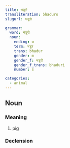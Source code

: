 ```yaml
---
title: भडूरो
transliteration: bhaduro
slugurl: भडूरो

grammar: 
  word: भडूरो
  noun:
    ending: o
    term: भडूर
    trans: bhadur
    gender: m
    gender_f: भडूरी
    gender_f_trans: bhaduri
    number: s

categories: 
  - animal
---
```


## Noun
### Meaning
1. pig

### Declension
<noun-decl :grammar="grammar"></noun-decl>